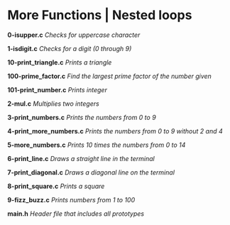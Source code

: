 # More Functions | Nested loops

**0-isupper.c** 
*Checks for uppercase character*

**1-isdigit.c**
*Checks for a digit (0 through 9)*

**10-print_triangle.c**
*Prints a triangle*

**100-prime_factor.c**
*Find the largest prime factor of the number given*

**101-print_number.c**
*Prints integer*

**2-mul.c**
*Multiplies two integers*

**3-print_numbers.c**
*Prints the numbers from 0 to 9*

**4-print_more_numbers.c**
*Prints the numbers from 0 to 9 without 2 and 4*

**5-more_numbers.c**
*Prints 10 times the numbers from 0 to 14*

**6-print_line.c**
*Draws a straight line in the terminal*

**7-print_diagonal.c**
*Draws a diagonal line on the terminal*

**8-print_square.c**
*Prints a square*

**9-fizz_buzz.c**
*Prints numbers from 1 to 100*

**main.h**
*Header file that includes all prototypes*
